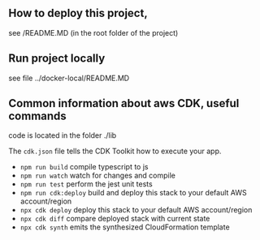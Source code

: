## How to deploy this project, 
see /README.MD  (in the root folder of the project)

## Run project locally 
see file ../docker-local/README.MD

## Common information about aws CDK, useful commands

code is located in the folder ./lib

The `cdk.json` file tells the CDK Toolkit how to execute your app.

* `npm run build`   compile typescript to js
* `npm run watch`   watch for changes and compile
* `npm run test`    perform the jest unit tests
* `npm run cdk:deploy` build and deploy this stack to your default AWS account/region
* `npx cdk deploy`  deploy this stack to your default AWS account/region
* `npx cdk diff`    compare deployed stack with current state
* `npx cdk synth`   emits the synthesized CloudFormation template

